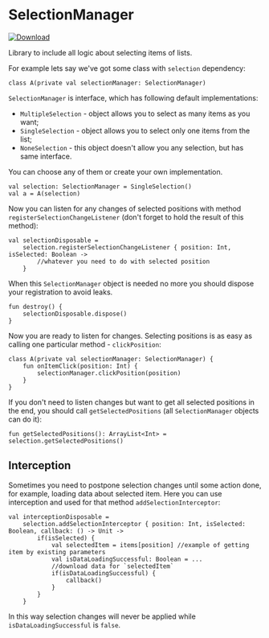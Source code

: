 # SelectionManager

[ ![Download](https://api.bintray.com/packages/ircover/selection-manager/core/images/download.svg?version=1.0.0) ](https://bintray.com/ircover/selection-manager/core/1.0.0/link)

Library to include all logic about selecting items of lists.

For example lets say we've got some class with `selection` dependency:

    class A(private val selectionManager: SelectionManager)
`SelectionManager` is interface, which has following default implementations:
- `MultipleSelection` - object allows you to select as many items as you want;
- `SingleSelection` - object allows you to select only one items from the list;
- `NoneSelection` - this object doesn't allow you any selection, but has same interface.

You can choose any of them or create your own implementation.

    val selection: SelectionManager = SingleSelection()    
    val a = A(selection)
Now you can listen for any changes of selected positions with method `registerSelectionChangeListener` (don't forget to hold the result of this method):
    
    val selectionDisposable =
        selection.registerSelectionChangeListener { position: Int, isSelected: Boolean -> 
            //whatever you need to do with selected position
        }
When this `SelectionManager` object is needed no more you should dispose your registration to avoid leaks.

    fun destroy() {
        selectionDisposable.dispose()
    }
Now you are ready to listen for changes. Selecting positions is as easy as calling one particular method - `clickPosition`:

    class A(private val selectionManager: SelectionManager) {
        fun onItemClick(position: Int) {
            selectionManager.clickPosition(position)
        }
    }
If you don't need to listen changes but want to get all selected positions in the end, you should call `getSelectedPositions` (all `SelectionManager` objects can do it):

    fun getSelectedPositions(): ArrayList<Int> = selection.getSelectedPositions()

## Interception

Sometimes you need to postpone selection changes until some action done, for example, loading data about selected item. Here you can use interception and used for that method `addSelectionInterceptor`:

    val interceptionDisposable =
        selection.addSelectionInterceptor { position: Int, isSelected: Boolean, callback: () -> Unit ->
            if(isSelected) {
                val selectedItem = items[position] //example of getting item by existing parameters
                val isDataLoadingSuccessful: Boolean = ...
                //download data for `selectedItem`
                if(isDataLoadingSuccessful) {
                    callback()
                }
            }
        }
In this way selection changes will never be applied while `isDataLoadingSuccessful` is `false`.
